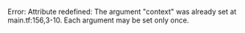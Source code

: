 <!-- markdownlint-disable -->
Error: Attribute redefined: The argument "context" was already set at main.tf:156,3-10. Each argument may be set only once.
<!-- markdownlint-restore -->
